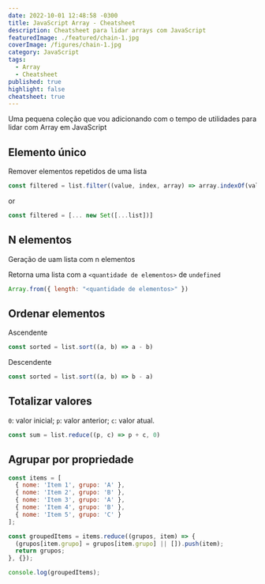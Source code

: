 ```yaml
---
date: 2022-10-01 12:48:58 -0300
title: JavaScript Array - Cheatsheet
description: Cheatsheet para lidar arrays com JavaScript
featuredImage: ./featured/chain-1.jpg
coverImage: /figures/chain-1.jpg
category: JavaScript
tags:
  - Array
  - Cheatsheet
published: true
highlight: false
cheatsheet: true
---
```


Uma pequena coleção que vou adicionando com o tempo de utilidades para lidar com Array em JavaScript

## Elemento único

Remover elementos repetidos de uma lista

```javascript
const filtered = list.filter((value, index, array) => array.indexOf(value) === index)
```

or 

```javascript
const filtered = [... new Set([...list])]
```

## N elementos

Geração de uam lista com n elementos

Retorna uma lista com a `<quantidade de elementos>` de `undefined`

```javascript
Array.from({ length: "<quantidade de elementos>" })
```

## Ordenar elementos

Ascendente

```javascript
const sorted = list.sort((a, b) => a - b)
```

Descendente

```javascript
const sorted = list.sort((a, b) => b - a)
```

## Totalizar valores

`0`: valor inicial;
`p`: valor anterior;
`c`: valor atual.

```javascript
const sum = list.reduce((p, c) => p + c, 0)
```

## Agrupar por propriedade

```javascript
const items = [
  { nome: 'Item 1', grupo: 'A' },
  { nome: 'Item 2', grupo: 'B' },
  { nome: 'Item 3', grupo: 'A' },
  { nome: 'Item 4', grupo: 'B' },
  { nome: 'Item 5', grupo: 'C' }
];

const groupedItems = items.reduce((grupos, item) => {
  (grupos[item.grupo] = grupos[item.grupo] || []).push(item);
  return grupos;
}, {});

console.log(groupedItems);
```